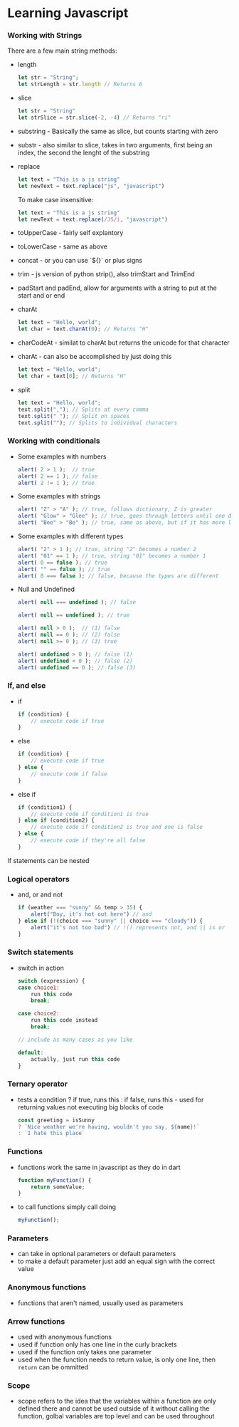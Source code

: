 # Learning Javascript

### Working with Strings
There are a few main string methods:
* length
    ```js
    let str = "String";
    let strLength = str.length // Returns 6
    ```
* slice
    ```js
    let str = "String"
    let strSlice = str.slice(-2, -4) // Returns "ri"
    ```
* substring - Basically the same as slice, but counts starting with zero

* substr - also similar to slice, takes in two arguments, first being an index, the second the lenght of the substring

* replace
    ```js
    let text = "This is a js string"
    let newText = text.replace("js", "javascript")
    ```
    To make case insensitive:
    ```js
    let text = "This is a js string"
    let newText = text.replace(/JS/i, "javascript")
    ```
* toUpperCase - fairly self explantory

* toLowerCase - same as above

* concat - or you can use \`${}` or plus signs

* trim - js version of python strip(), also trimStart and TrimEnd

* padStart and padEnd, allow for arguments with a string to put at the start and or end

* charAt
    ```js
    let text = "Hello, world";
    let char = text.charAt(0); // Returns "H"
    ```
* charCodeAt - similat to charAt but returns the unicode for that character

* charAt - can also be accomplished by just doing this
    ```js
    let text = "Hello, world";
    let char = text[0]; // Returns "H"
    ```

* split
    ```js
    let text = "Hello, world";
    text.split(","); // Splits at every comma
    text.split(" "); // Split on spaces
    text.split(""); // Splits to individual characters
    ```

### Working with conditionals

* Some examples with numbers
    ```js
    alert( 2 > 1 );  // true 
    alert( 2 == 1 ); // false 
    alert( 2 != 1 ); // true 
    ```

* Some examples with strings
    ```js
    alert( "Z" > "A" ); // true, follows dictionary, Z is greater
    alert( "Glow" > "Glee" ); // true, goes through letters until one differs and is found to be greater
    alert( "Bee" > "Be" ); // true, same as above, but if it has more letters, obviously is greater
    ```

* Some examples with different types
    ```js
    alert( "2" > 1 ); // true, string "2" becomes a number 2
    alert( "01" == 1 ); // true, string "01" becomes a number 1
    alert( 0 == false ); // true
    alert( "" == false ); // true
    alert( 0 === false ); // false, because the types are different
    ```

* Null and Undefined 
    ```js
    alert( null === undefined ); // false

    alert( null == undefined ); // true
    
    alert( null > 0 );  // (1) false
    alert( null == 0 ); // (2) false
    alert( null >= 0 ); // (3) true

    alert( undefined > 0 ); // false (1)
    alert( undefined < 0 ); // false (2)
    alert( undefined == 0 ); // false (3)
    ```

### If, and else 

* if
    ```js
    if (condition) {
        // execute code if true
    }
    ```

* else
    ```js
    if (condition) {
        // execute code if true
    } else {
        // execute code if false
    }
    ```

* else if
    ```js
    if (condition1) {
        // execute code if condition1 is true
    } else if (condition2) {
        // execute code if condition2 is true and one is false
    } else {
        // execute code if they're all false
    }
    ```
If statements can be nested

### Logical operators
* and, or and not
    ```js
    if (weather === "sunny" && temp > 35) {
        alert("Boy, it's hot out here") // and
    } else if (!(choice === "sunny" || choice === "cloudy")) {
        alert("it's not too bad") // !() represents not, and || is or
    }
    ```

### Switch statements

* switch in action
    ```js
    switch (expression) {
    case choice1:
        run this code
        break;

    case choice2:
        run this code instead
        break;

    // include as many cases as you like

    default:
        actually, just run this code
    }
    ```

### Ternary operator

* tests a condition ? if true, runs this : if false, runs this - used for returning values not executing big blocks of code
    ``` js
    const greeting = isSunny
    ? `Nice weather we're having, wouldn't you say, ${name}!`
    : `I hate this place`
    ```

### Functions

* functions work the same in javascript as they do in dart

    ```js
    function myFunction() {
        return someValue;
    }
    ```
* to call functions simply call doing 
    ```js 
    myFunction();
    ```

### Parameters

* can take in optional parameters or default parameters
* to make a default parameter just add an equal sign with the correct value

### Anonymous functions

* functions that aren't named, usually used as parameters

### Arrow functions

* used with anonymous functions
* used if function only has one line in the curly brackets
* used if the function only takes one parameter
* used when the function needs to return value, is only one line, then `return` can be ommitted

### Scope
* scope refers to the idea that the variables within a function are only defined there and cannot be used outside of it without calling the function, golbal variables are top level and can be used throughout
